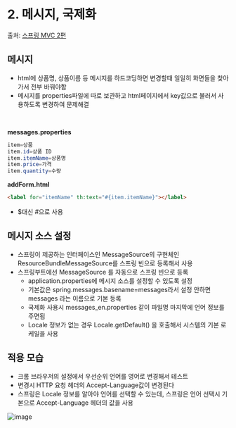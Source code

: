 # 2. 메시지, 국제화

출처: [스프링 MVC 2편](https://www.inflearn.com/course/%EC%8A%A4%ED%94%84%EB%A7%81-mvc-2/dashboard)

## 메시지

* html에 상품명, 상품이름 등 메시지를 하드코딩하면 변경할때 일일히 화면들을 찾아가서 전부 바꿔야함
* 메시지를 properties파일에 따로 보관하고 html페이지에서 key값으로 불러서 사용하도록 변경하여 문제해결

<br>

**messages.properties**
```java
item=상품
item.id=상품 ID
item.itemName=상품명
item.price=가격
item.quantity=수량
```

**addForm.html**
```html
<label for="itemName" th:text="#{item.itemName}"></label>
```

* $대신 #으로 사용

## 메시지 소스 설정

* 스프링이 제공하는 인터페이스인 MessageSource의 구현체인 ResourceBundleMessageSource를 스프링 빈으로 등록해서 사용
* 스프링부트에선 MessageSource 를 자동으로 스프링 빈으로 등록
  * application.properties에 메시지 소스를 설정할 수 있도록 설정
  * 기본값은 spring.messages.basename=messages라서 설정 안하면 messages 라는 이름으로 기본 등록
  * 국제화 사용시 messages_en.properties 같이 파일명 마지막에 언어 정보를 주면됨
  * Locale 정보가 없는 경우 Locale.getDefault() 을 호출해서 시스템의 기본 로케일을 사용

## 적용 모습

* 크롬 브라우저의 설정에서 우선순위 언어를 영어로 변경해서 테스트
* 변경시 HTTP 요청 헤더의 Accept-Language값이 변경된다
* 스프링은 Locale 정보를 알아야 언어를 선택할 수 있는데, 스프링은 언어 선택시 기본으로 Accept-Language 헤더의 값을 사용

![image](https://user-images.githubusercontent.com/83762364/194821834-d05d3777-e33b-48d8-9662-4a0256303296.png)













